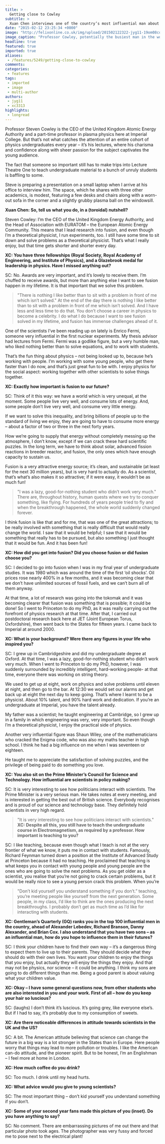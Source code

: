 ```yaml
---
title: >
  Getting close to Cowley
subtitle: >
  Xuan Chen interviews one of the country’s most influential man about science, energy and how he maintains his hair
date: "2015-02-12 23:25:34 +0000"
image: "http://felixonline.co.uk/img/upload/201502122322-jyg11-19om08cowley.jpg"
image_caption: "Professor Cowley, potentially the busiest man in the world, pauses to use a blackboard. inset: the fandom is strong with this one"
headline: true
featured: true
imported: true
aliases:
 - /features/5249/getting-close-to-cowley
comments:
categories:
 - features
tags:
 - imported
 - image
 - multi-author
authors:
 - jyg11
 - xc3313
highlights:
 - longread
---
```


Professor Steven Cowley is the CEO of the United Kingdom Atomic Energy Authority and a part-time professor in plasma physics here at Imperial College. But that’s not what catches the attention of an entire cohort of physics undergraduates every year – it’s his lectures, where his charisma and confidence along with sheer passion for the subject captivates the young audience.

The fact that someone so important still has to make trips into Lecture Theatre One to teach undergraduate material to a bunch of unruly students is baffling to some.

Steve is preparing a presentation on a small laptop when I arrive at his office to interview him. The space, which he shares with three other academics, is modest, featuring a few desks and chairs along with a worn-out sofa in the corner and a slightly grubby plasma ball on the windowsill.

__Xuan Chen: So, tell us what you do, in a (toroidal) nutshell?__

Steven Cowley: I’m the CEO of the United Kingdom Energy Authority, and the Head of Association with EURATOM – the European Atomic Energy Community. This means that I lead research into fusion, and even though I’m a theoretical physicist, I run experiments, too. I still have some time to sit down and solve problems as a theoretical physicist. That’s what I really enjoy, but that time gets shorter and shorter every day.

__XC: You have three fellowships (Royal Society, Royal Academy of Engineering, and Institute of Physics), and a Glazebrook medal for leadership in physics. Have I missed anything out?__

SC: No. Awards are very important, and it’s lovely to receive them. I’m chuffed to receive awards, but more than anything else I want to see fusion happen in my lifetime. It is that important that we solve this problem.
> "There is nothing I like better than to sit with a problem in front of me which isn’t solved."
At the end of the day there is nothing I like better than to sit with a problem in front of me which isn’t solved. And I have less and less time to do that. You don’t choose a career in physics to become a celebrity. I do what I do because I want to see fusion solved in my lifetime, and fusion has immense challenges ahead of it.

One of the scientists I’ve been reading up on lately is Enrico Fermi, someone very influential in the first nuclear experiments. My thesis advisor had lectures from Fermi. Fermi was a godlike figure, but a very humble man, who liked nothing better than to solve equations, and to work with students.

That’s the fun thing about physics – not being looked up to, because he’s working with people. I’m working with some young people, who get there faster than I do now, and that’s just great fun to be with. I enjoy physics for the social aspect: working together with other scientists to solve things together.

__XC: Exactly how important is fusion to our future?__

SC: Think of it this way: we have a world which is very unequal, at the moment. Some people live very well, and consume lots of energy. And, some people don’t live very well, and consume very little energy.

If we want to solve this inequality, and bring billions of people up to the standard of living we enjoy, they are going to have to consume more energy – about a factor of two or three in the next forty years.

How we’re going to supply that energy without completely messing up the atmosphere, I don’t know, except if we can crack these hard scientific puzzles. In the long term, we have to think about solar, advanced fission reactions in breeder reactor, and fusion, the only ones which have enough capacity to sustain us.

Fusion is a very attractive energy source; it’s clean, and sustainable (at least for the next 30 million years), but is very hard to actually do. As a scientist, that’s what’s also makes it so attractive; if it were easy, it wouldn’t be as much fun!
> "I was a lazy, good-for-nothing student who didn’t work very much."
There are, throughout history, human quests where we try to conquer something, like flying. For hundreds of years people tried to fly and when the breakthrough happened, the whole world suddenly changed forever.

I think fusion is like that and for me, that was one of the great attractions; to be really involved with something that is really difficult that would really change the world. I saw that it would be helpful; I saw that it would be something that really has to be pursued, but also something I just thought that it would be fun. And it has been fun!

__XC: How did you get into fusion? Did you choose fusion or did fusion choose you?__

SC: I decided to go into fusion when I was in my final year of undergraduate studies. It was 1980 which was around the time of the first ‘oil shocks’. Oil prices rose nearly 400% in a few months, and it was becoming clear that we don’t have unlimited sources of fossil fuels, and we can’t burn all of them anyway.

At that time, a lot of research was going into the tokomak and it was becoming clearer that fusion was something that is possible; it could be done! So I went to Princeton to do my PhD, as it was really carrying out the forefront of physics research at that time. After that, I carried out postdoctoral research back here at JET (Joint European Torus, Oxfordshire), then went back to the States for fifteen years. I came back to Imperial at around 2000.

__XC: What is your background? Were there any figures in your life who inspired you?__

SC: I grew up in Cambridgeshire and did my undergraduate degree at Oxford. At that time, I was a lazy, good-for-nothing student who didn’t work very much. When I went to Princeton to do my PhD, however, I was suddenly surrounded by incredibly intelligent, hard-working people- at that time, everyone there was working on string theory.

We used to get up at eight, work on physics and solve problems until eleven at night, and then go to the bar. At 12:30 we would set our alarms and get back up at eight the next day to keep going. That’s where I learnt to be a physicist. About 10% talent, and 90% hard work and dedication. If you’re an undergraduate at Imperial, you have the talent already.

My father was a scientist; he taught engineering at Cambridge, so I grew up in a family in which engineering was very, very important. So even though I’m a theoretical physicist, I enjoy the practical side of physics.

Another very influential figure was Shaun Wiley, one of the mathematicians who cracked the Enigma code, who was also my maths teacher in high school. I think he had a big influence on me when I was seventeen or eighteen.

He taught me to appreciate the satisfaction of solving puzzles, and the privilege of being paid to do something you love.

__XC: You also sit on the Prime Minister’s Council for Science and Technology. How influential are scientists in policy making?__

SC: It is very interesting to see how politicians interact with scientists. The Prime Minister is a very serious man. He takes notes at every meeting, and is interested in getting the best out of British science. Everybody recognises and is proud of our science and technology base. They definitely hold scientists in very high regard.
> "It is very interesting to see how politicians interact with scientists."
__XC: Despite all this, you still have to teach the undergraduate course in Electromagnetism, as required by a professor. How important is teaching to you?__

SC: I like teaching, because even though what I teach is not at the very frontier of what we know, it puts me in contact with students. Famously, Richard Feynman turned down a position at the Institute of Advanced Study at Princeton because it had no teaching. He proclaimed that teaching is what keeps you in contact with young people and young people are the ones who are going to solve the next problems. As you get older as a scientist, you realise that you’re not going to crack certain problems, but it would be really nice to see a young person crack this problem. When you’re
> "Don’t kid yourself you understand something if you don’t.”
teaching, you’re meeting people like yourself from the next generation. Some people, in my class, I’d like to think are the ones producing the next breakthroughs. I probably don’t get as much time as I’d like for interacting with students.

__XC: Gentleman’s Quarterly (GQ) ranks you in the top 100 influential men in the country, ahead of Alexander Lebedev, Richard Branson, Danny Alexander, and Brian Cox. I also understand that you have two sons – as an influential man, how do you hope to influence them in their futures?__

SC: I think your children have to find their own way – it’s a dangerous thing to expect them to live up to their parents. They should decide what they should do with their own lives. You want your children to enjoy the things that you enjoy, but actually they will enjoy the things they enjoy. And that may not be physics, nor science – it could be anything. I think my sons are going to do different things than me. Being a good parent is about valuing what your children value.

__XC: Okay – I have some general questions now, from other students who are also interested in you and your work. First of all – how do you keep your hair so luscious?__

SC: (laughs) I don’t think it’s luscious. It’s going grey, like everyone else’s. But if I had to say, it’s probably due to my consumption of sweets.

__XC: Are there noticeable differences in attitude towards scientists in the UK and the US?__

SC: A bit. The American attitude believing that science can change the future in a big way is a lot stronger in the States than in Europe. Here people worry that things may lead to more pollution or troubles. I like the American can-do attitude, and the pioneer spirit. But to be honest, I’m an Englishman – I feel more at home in London.

__XC: How much coffee do you drink?__

SC: Too much. I drink until my head hurts.

__XC: What advice would you give to young scientists?__

SC: The most important thing – don’t kid yourself you understand something if you don’t.

__XC: Some of your second year fans made this picture of you (inset). Do you have anything to say?__

SC: No comment. There are embarrassing pictures of me out there and that particular photo took ages. The photographer was very fussy and forced me to pose next to the electrical plant!
